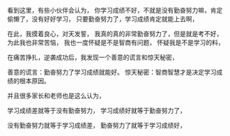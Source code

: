 看到这里，有些小伙伴会认为，
你学习成绩不好，不就是没有勤奋努力嘛，肯定偷懒了，没有好好学习，
只要勤奋努力了，学习成绩肯定就能上去啊，

在此，我摸着良心，对天发誓，
我真的真的非常勤奋努力了，但是就是考不好，
为此我也非常苦恼，
我也一度怀疑是不是智商有问题，
怀疑我是不是学习的料，

在痛苦挣扎，逆袭成功后，我发现一个善意的谎言和惊天秘密，

善意的谎言：勤奋努力了学习成绩就能好。
惊天秘密：智商智慧才是决定学习成绩的根本原因。


并且很多家长和老师也是这么认为，

学习成绩差就等于没有勤奋努力，
学习成绩好就等于勤奋努力了，

没有勤奋努力就等于学习成绩差，
勤奋努力了就等于学习成绩好，